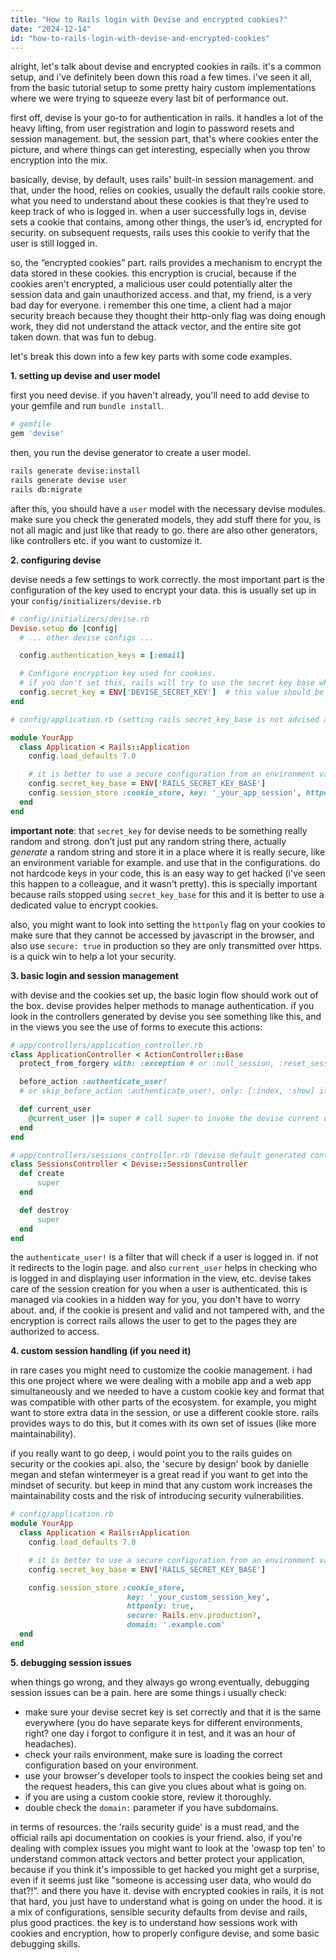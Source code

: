 ```yaml
---
title: "How to Rails login with Devise and encrypted cookies?"
date: "2024-12-14"
id: "how-to-rails-login-with-devise-and-encrypted-cookies"
---
```


alright, let's talk about devise and encrypted cookies in rails. it's a common setup, and i've definitely been down this road a few times. i've seen it all, from the basic tutorial setup to some pretty hairy custom implementations where we were trying to squeeze every last bit of performance out.

first off, devise is your go-to for authentication in rails. it handles a lot of the heavy lifting, from user registration and login to password resets and session management. but, the session part, that's where cookies enter the picture, and where things can get interesting, especially when you throw encryption into the mix.

basically, devise, by default, uses rails' built-in session management. and that, under the hood, relies on cookies, usually the default rails cookie store. what you need to understand about these cookies is that they’re used to keep track of who is logged in. when a user successfully logs in, devise sets a cookie that contains, among other things, the user’s id, encrypted for security. on subsequent requests, rails uses this cookie to verify that the user is still logged in.

so, the “encrypted cookies” part. rails provides a mechanism to encrypt the data stored in these cookies. this encryption is crucial, because if the cookies aren't encrypted, a malicious user could potentially alter the session data and gain unauthorized access. and that, my friend, is a very bad day for everyone. i remember this one time, a client had a major security breach because they thought their http-only flag was doing enough work, they did not understand the attack vector, and the entire site got taken down. that was fun to debug.

let's break this down into a few key parts with some code examples.

**1. setting up devise and user model**

first you need devise. if you haven't already, you'll need to add devise to your gemfile and run `bundle install`.

```ruby
# gemfile
gem 'devise'
```

then, you run the devise generator to create a user model.

```bash
rails generate devise:install
rails generate devise user
rails db:migrate
```

after this, you should have a `user` model with the necessary devise modules. make sure you check the generated models, they add stuff there for you, is not all magic and just like that ready to go. there are also other generators, like controllers etc. if you want to customize it.

**2. configuring devise**

devise needs a few settings to work correctly. the most important part is the configuration of the key used to encrypt your data. this is usually set up in your `config/initializers/devise.rb`

```ruby
# config/initializers/devise.rb
Devise.setup do |config|
  # ... other devise configs ...

  config.authentication_keys = [:email]

  # Configure encryption key used for cookies.
  # if you don't set this, rails will try to use the secret key base which is usually unsafe in most real world deployments
  config.secret_key = ENV['DEVISE_SECRET_KEY']  # this value should be a strong, random key stored in your env
end

# config/application.rb (setting rails secret_key_base is not advised anymore)

module YourApp
  class Application < Rails::Application
    config.load_defaults 7.0

    # it is better to use a secure configuration from an environment variable
    config.secret_key_base = ENV['RAILS_SECRET_KEY_BASE']
    config.session_store :cookie_store, key: '_your_app_session', httponly: true, secure: Rails.env.production?
  end
end
```

**important note**: that `secret_key` for devise needs to be something really random and strong. don’t just put any random string there, actually *generate* a random string and store it in a place where it is really secure, like an environment variable for example. and use that in the configurations. do not hardcode keys in your code, this is an easy way to get hacked (i've seen this happen to a colleague, and it wasn't pretty). this is specially important because rails stopped using `secret_key_base` for this and it is better to use a dedicated value to encrypt cookies.

also, you might want to look into setting the `httponly` flag on your cookies to make sure that they cannot be accessed by javascript in the browser, and also use `secure: true` in production so they are only transmitted over https. is a quick win to help a lot your security.

**3. basic login and session management**

with devise and the cookies set up, the basic login flow should work out of the box. devise provides helper methods to manage authentication. if you look in the controllers generated by devise you see something like this, and in the views you see the use of forms to execute this actions:

```ruby
# app/controllers/application_controller.rb
class ApplicationController < ActionController::Base
  protect_from_forgery with: :exception # or :null_session, :reset_session, depending on your setup

  before_action :authenticate_user!
  # or skip_before_action :authenticate_user!, only: [:index, :show] if you have an authentication-optional landing page

  def current_user
    @current_user ||= super # call super to invoke the devise current user method
  end
end

# app/controllers/sessions_controller.rb (devise default generated controller)
class SessionsController < Devise::SessionsController
  def create
      super
  end

  def destroy
      super
  end
end
```

the `authenticate_user!` is a filter that will check if a user is logged in. if not it redirects to the login page. and also `current_user` helps in checking who is logged in and displaying user information in the view, etc. devise takes care of the session creation for you when a user is authenticated. this is managed via cookies in a hidden way for you, you don't have to worry about. and, if the cookie is present and valid and not tampered with, and the encryption is correct rails allows the user to get to the pages they are authorized to access.

**4. custom session handling (if you need it)**

in rare cases you might need to customize the cookie management. i had this one project where we were dealing with a mobile app and a web app simultaneously and we needed to have a custom cookie key and format that was compatible with other parts of the ecosystem. for example, you might want to store extra data in the session, or use a different cookie store. rails provides ways to do this, but it comes with its own set of issues (like more maintainability).

if you really want to go deep, i would point you to the rails guides on security or the cookies api. also, the 'secure by design' book by danielle megan and stefan wintermeyer is a great read if you want to get into the mindset of security. but keep in mind that any custom work increases the maintainability costs and the risk of introducing security vulnerabilities.

```ruby
# config/application.rb
module YourApp
  class Application < Rails::Application
    config.load_defaults 7.0

    # it is better to use a secure configuration from an environment variable
    config.secret_key_base = ENV['RAILS_SECRET_KEY_BASE']

    config.session_store :cookie_store,
                          key: '_your_custom_session_key',
                          httponly: true,
                          secure: Rails.env.production?,
                          domain: '.example.com'
  end
end
```

**5. debugging session issues**

when things go wrong, and they always go wrong eventually, debugging session issues can be a pain. here are some things i usually check:

*   make sure your devise secret key is set correctly and that it is the same everywhere (you do have separate keys for different environments, right? one day i forgot to configure it in test, and it was an hour of headaches).
*   check your rails environment, make sure is loading the correct configuration based on your environment.
*   use your browser's developer tools to inspect the cookies being set and the request headers, this can give you clues about what is going on.
*   if you are using a custom cookie store, review it thoroughly.
*   double check the `domain:` parameter if you have subdomains.

in terms of resources. the 'rails security guide' is a must read, and the official rails api documentation on cookies is your friend. also, if you're dealing with complex issues you might want to look at the 'owasp top ten' to understand common attack vectors and better protect your application, because if you think it's impossible to get hacked you might get a surprise, even if it seems just like "someone is accessing user data, who would do that?!". and there you have it. devise with encrypted cookies in rails, it is not that hard, you just have to understand what is going on under the hood. it is a mix of configurations, sensible security defaults from devise and rails, plus good practices. the key is to understand how sessions work with cookies and encryption, how to properly configure devise, and some basic debugging skills.
